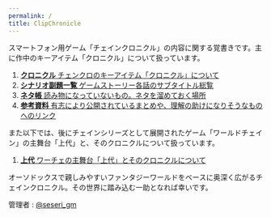 ```yaml
---
permalink: /
title: ClipChronicle
---
```


スマートフォン用ゲーム「チェインクロニクル」の内容に関する覚書きです。主に作中のキーアイテム「クロニクル」について扱っています。

1. [**クロニクル**
    チェンクロのキーアイテム「クロニクル」について
   ](./chronicle)
2. [**シナリオ副題一覧**
    ゲームストーリー各話のサブタイトル総覧
   ](./subtitles)
3. [**ネタ帳**
    読み物になっていないもの。ネタを溜めておく場所
   ](./note)
4. [**参考資料**
    有志により公開されているまとめや、理解の助けになりそうなものへのリンク
   ](./links)

また以下では、後にチェインシリーズとして展開されたゲーム「ワールドチェイン」の主舞台「上代」と、そのクロニクルについて扱っています。

1. [**上代**
    ワーチェの主舞台「上代」とそのクロニクルについて
   ](./kamisiro)

オーソドックスで親しみやすいファンタジーワールドをベースに奥深く広がるチェインクロニクル。その世界に踏み込む一助となれば幸いです。

管理者 : [@seseri_gm](https://twitter.com/seseri_gm)
